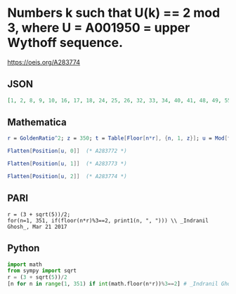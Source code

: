 # Numbers k such that U\(k\) \=\= 2 mod 3, where U \= A001950 \= upper Wythoff sequence\.
https://oeis.org/A283774
## JSON
```JSON
[1, 2, 8, 9, 10, 16, 17, 18, 24, 25, 26, 32, 33, 34, 40, 41, 48, 49, 55, 56, 57, 63, 64, 65, 71, 72, 73, 79, 80, 81, 87, 88, 89, 95, 96, 103, 104, 110, 111, 112, 118, 119, 120, 126, 127, 128, 134, 135, 136, 142, 143, 150, 151, 158, 159, 165, 166, 167, 173]
```
## Mathematica
```Mathematica
r = GoldenRatio^2; z = 350; t = Table[Floor[n*r], {n, 1, z}]; u = Mod[t, 3];
```
```Mathematica
Flatten[Position[u, 0]]  (* A283772 *)
```
```Mathematica
Flatten[Position[u, 1]]  (* A283773 *)
```
```Mathematica
Flatten[Position[u, 2]]  (* A283774 *)
```
## PARI
```PARI
r = (3 + sqrt(5))/2;
for(n=1, 351, if(floor(n*r)%3==2, print1(n, ", "))) \\ _Indranil Ghosh_, Mar 21 2017
```
## Python
```Python
import math
from sympy import sqrt
r = (3 + sqrt(5))/2
[n for n in range(1, 351) if int(math.floor(n*r))%3==2] # _Indranil Ghosh_, Mar 21 2017
```
